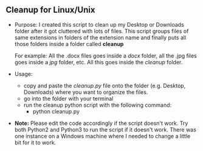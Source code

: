 ## Cleanup for Linux/Unix

- Purpose:
  I created this script to clean up my Desktop or Downloads folder after it got cluttered with lots of files. This script groups files of same extensions in folders of the extension name and finally puts all those folders inside a folder called **cleanup**

  For example: All the .docx files goes inside a *docx* folder, all the .jpg files goes inside a *jpg* folder, etc. All this goes inside the *cleanup* folder.

- Usage:
  - copy and paste the *cleanup.py* file onto the folder (e.g. Desktop, Downloads) where you want to organize the files.
  - go into the folder with your terminal
  - run the cleanup python script with the following command:
    - python cleanup.py

- **Note:** Please edit the code accordingly if the script doesn't work. Try both Python2 and Python3 to run the script if it doesn't work. There was one instance on a Windows machine where I needed to change a little bit for it to work.
